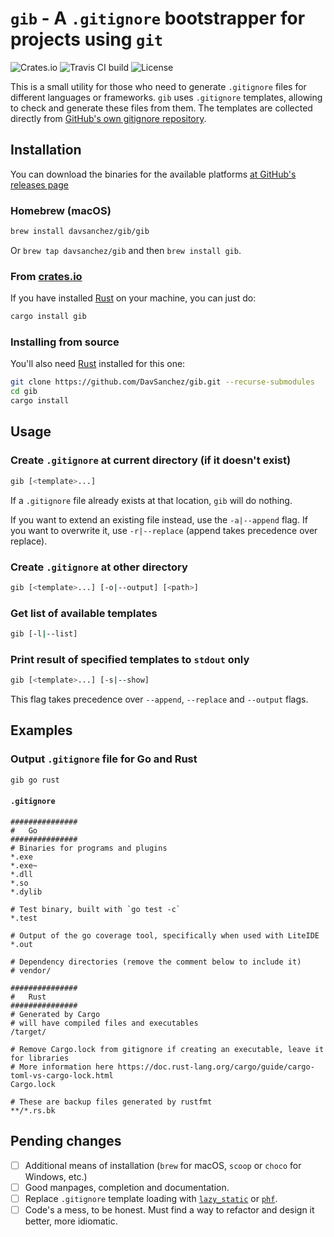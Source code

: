 # `gib` - A `.gitignore` bootstrapper for projects using `git`
![Crates.io](https://img.shields.io/crates/v/gib)
![Travis CI build](https://travis-ci.com/DavSanchez/gib.svg?branch=master)
![License](https://img.shields.io/crates/l/gib/0.1.0)

This is a small utility for those who need to generate `.gitignore` files for different languages or frameworks. `gib` uses `.gitignore` templates, allowing to check and generate these files from them. The templates are collected directly from [GitHub's own gitignore repository](https://github.com/github/gitignore).

## Installation
You can download the binaries for the available platforms [at GitHub's releases page](https://github.com/DavSanchez/gib/releases)

### Homebrew (macOS)
```bash
brew install davsanchez/gib/gib
```

Or `brew tap davsanchez/gib` and then `brew install gib`.

### From [crates.io](https://crates.io/crates/gib)
If you have installed [Rust](https://www.rust-lang.org) on your machine, you can just do:
```bash
cargo install gib
```

### Installing from source
You'll also need [Rust](https://www.rust-lang.org) installed for this one:
```bash
git clone https://github.com/DavSanchez/gib.git --recurse-submodules
cd gib
cargo install
```

## Usage
### Create `.gitignore` at current directory (if it doesn't exist)
```bash
gib [<template>...] 
```

If a `.gitignore` file already exists at that location, `gib` will do nothing.

If you want to extend an existing file instead, use the `-a|--append` flag. If you want to overwrite it, use `-r|--replace` (append takes precedence over replace).

### Create `.gitignore` at other directory
```bash
gib [<template>...] [-o|--output] [<path>]
```

### Get list of available templates
```bash
gib [-l|--list]
```

### Print result of specified templates to `stdout` only
```bash
gib [<template>...] [-s|--show]
```

This flag takes precedence over `--append`, `--replace` and `--output` flags.

## Examples
### Output `.gitignore` file for Go and Rust
```bash
gib go rust
```
#### `.gitignore`
```
###############
#   Go
###############
# Binaries for programs and plugins
*.exe
*.exe~
*.dll
*.so
*.dylib

# Test binary, built with `go test -c`
*.test

# Output of the go coverage tool, specifically when used with LiteIDE
*.out

# Dependency directories (remove the comment below to include it)
# vendor/

###############
#   Rust
###############
# Generated by Cargo
# will have compiled files and executables
/target/

# Remove Cargo.lock from gitignore if creating an executable, leave it for libraries
# More information here https://doc.rust-lang.org/cargo/guide/cargo-toml-vs-cargo-lock.html
Cargo.lock

# These are backup files generated by rustfmt
**/*.rs.bk
```
## Pending changes
- [ ] Additional means of installation (`brew` for macOS, `scoop` or `choco` for Windows, etc.)
- [ ] Good manpages, completion and documentation.
- [ ] Replace `.gitignore` template loading with [`lazy_static`](https://docs.rs/lazy_static/) or [`phf`](https://github.com/sfackler/rust-phf).
- [ ] Code's a mess, to be honest. Must find a way to refactor and design it better, more idiomatic.
